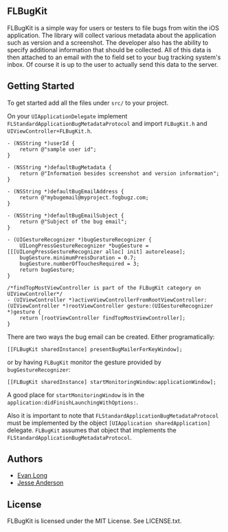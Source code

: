 ## FLBugKit

FLBugKit is a simple way for users or testers to file bugs from witin the iOS application.
The library will collect various metadata about the application such as version and 
a screenshot. The developer also has the ability to specify additional information that
should be collected. All of this data is then attached to an email with the to field set 
to your bug tracking system's inbox. Of course it is up to the user to actually send 
this data to the server.

## Getting Started

To get started add all the files under `src/` to your project. 

On your `UIApplicationDelegate` implement `FLStandardApplicationBugMetadataProtocol` and
import `FLBugKit.h` and `UIViewController+FLBugKit.h`.

    - (NSString *)userId {
        return @"sample user id";
    }
     
    - (NSString *)defaultBugMetadata {
        return @"Information besides screenshot and version information";
    }
     
    - (NSString *)defaultBugEmailAddress {
        return @"mybugemail@myproject.fogbugz.com;
    }
     
    - (NSString *)defaultBugEmailSubject {
        return @"Subject of the bug email";
    }
     
    - (UIGestureRecognizer *)bugGestureRecognizer {
        UILongPressGestureRecognizer *bugGesture = [[[UILongPressGestureRecognizer alloc] init] autorelease];
        bugGesture.minimumPressDuration = 0.7;
        bugGesture.numberOfTouchesRequired = 3;
        return bugGesture;
    }
     
    /*findTopMostViewController is part of the FLBugKit category on UIViewController*/
    - (UIViewController *)activeViewControllerFromRootViewController:(UIViewController *)rootViewController gesture:(UIGestureRecognizer *)gesture {
        return [rootViewController findTopMostViewController];
    }

There are two ways the bug email can be created. Either programatically:

    [[FLBugKit sharedInstance] presentBugMailerForKeyWindow];

or by having `FLBugKit` monitor the gesture provided by `bugGestureRecognizer`:

    [[FLBugKit sharedInstance] startMonitoringWindow:applicationWindow];
    
A good place for `startMonitoringWindow` is in the `application:didFinishLaunchingWithOptions:`.

Also it is important to note that `FLStandardApplicationBugMetadataProtocol` must
be implemented by the object `[UIApplication sharedApplication]` delegate. `FLBugKit` 
assumes that object that implements the `FLStandardApplicationBugMetadataProtocol`.

## Authors

* [Evan Long](https://github.com/evanlong)
* [Jesse Anderson](https://github.com/gotosleep)

## License

FLBugKit is licensed under the MIT License. See LICENSE.txt.
